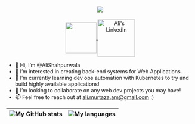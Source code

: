 <!-- # [![Typing SVG](https://readme-typing-svg.herokuapp.com?font=Fira+Code&size=32&pause=1000&repeat=false&center=true&width=700&lines=Ali+Shahpurwala)](https://git.io/typing-svg)
 -->
 <div align="center">
  <h1>
<a href="https://git.io/typing-svg">
<img src="https://readme-typing-svg.herokuapp.com?font=Fira+Code&size=32&pause=1000&repeat=false&center=true&width=700&lines=Ali+Shahpurwala"
</a>
  </h1>
  </div>
<div align="center">
  <a href="mailto:ali.murtaza.am@gmail.com">
<img align="center" width="83px" src="https://img.shields.io/badge/Gmail-D14836?style=for-the-badge&logo=gmail&logoColor=white" />
  
  </a>
<a href="https://www.linkedin.com/in/alishahpurwala/">
<img align="center" alt="Ali's LinkedIn" width="100px" src="https://img.shields.io/badge/LinkedIn-0077B5?style=for-the-badge&logo=linkedin&logoColor=white" />
</a>
  </div>


- 👋 Hi, I’m @AliShahpurwala
- 👀 I’m interested in creating back-end systems for Web Applications.
- 🌱 I’m currently learning dev ops automation with Kubernetes to try and build highly available applications!
- 💞️ I’m looking to collaborate on any web dev projects you may have!
- 📫 Feel free to reach out at ali.murtaza.am@gmail.com :)

<!---
AliShahpurwala/AliShahpurwala is a ✨ special ✨ repository because its `README.md` (this file) appears on your GitHub profile.
You can click the Preview link to take a look at your changes.
--->

|![My GitHub stats](https://github-readme-stats.vercel.app/api?username=alishahpurwala&count_private=true&show_icons=true&hide_border=true)|![My languages](https://github-readme-stats.vercel.app/api/top-langs/?username=alishahpurwala&layout=compact&theme=buefy&hide_border=true)|
|-------------|------------|
